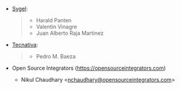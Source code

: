 - [Sygel](https://www.sygel.es):

  > - Harald Panten
  > - Valentin Vinagre
  > - Juan Alberto Raja Martinez

- [Tecnativa](https://www.tecnativa.com):

  > - Pedro M. Baeza

- Open Source Integrators (<https://opensourceintegrators.com>)
  - Nikul Chaudhary \<<nchaudhary@opensourceintegrators.com>\>
